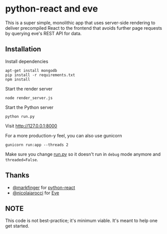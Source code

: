 # python-react and eve

This is a super simple, monolithic app that uses server-side rendering to
deliver precompiled React to the frontend that avoids further page requests by
querying eve's REST API for data.

## Installation

Install dependencies

```command
apt-get install mongodb
pip install -r requirements.txt
npm install
```

Start the render server

```command
node render_server.js
```

Start the Python server

```command
python run.py
```

Visit http://127.0.0.1:8000

For a more production-y feel, you can also use gunicorn

```command
gunicorn run:app --threads 2
```

Make sure you change [run.py](run.py) so it doesn't run in `debug` mode anymore
and `threaded=False`.

## Thanks

- [@markfinger](https://github.com/markfinger) for [python-react](https://github.com/markfinger/python-react)
- [@nicolaiarocci](https://github.com/nicolaiarocci) for [Eve](https://github.com/nicolaiarocci/eve)

## NOTE

This code is not best-practice; it's minimum viable. It's meant to help
one get started.
